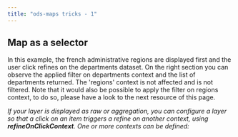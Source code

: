 ```yaml
---
title: "ods-maps tricks - 1"
---
```


## Map as a selector

In this example, the french administrative regions are displayed first and the user click refines on the departments dataset. On the right section you can observe the applied filter on departments context and the list of departments returned. The 'regions' context is not affected and is not filtered. Note that it would also be possible to apply the filter on regions context, to do so, please have a look to the next resource of this page.

_If your layer is displayed as raw or aggregation, you can configure a layer so that a click on an item triggers a refine on another context, using **refineOnClickContext**. One or more contexts can be defined:_
